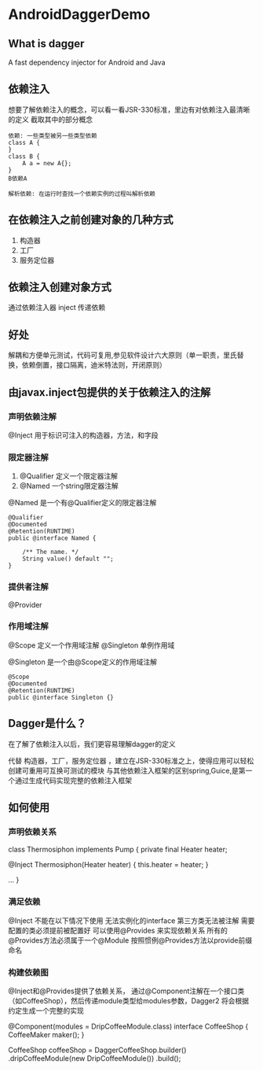 # AndroidDaggerDemo

## What is dagger
A fast dependency injector for Android and Java

## 依赖注入
想要了解依赖注入的概念，可以看一看JSR-330标准，里边有对依赖注入最清晰的定义
截取其中的部分概念
```
依赖: 一些类型被另一些类型依赖
class A {
}
class B {
    A a = new A{};
}
B依赖A

解析依赖: 在运行时查找一个依赖实例的过程叫解析依赖
```
## 在依赖注入之前创建对象的几种方式
1.  构造器
2.  工厂
3.  服务定位器

## 依赖注入创建对象方式
通过依赖注入器 inject 传递依赖

## 好处
解耦和方便单元测试，代码可复用,参见软件设计六大原则（单一职责，里氏替换，依赖倒置，接口隔离，迪米特法则，开闭原则）

## 由javax.inject包提供的关于依赖注入的注解
### 声明依赖注解
@Inject  用于标识可注入的构造器，方法，和字段

### 限定器注解
1. @Qualifier 定义一个限定器注解
2. @Named 一个string限定器注解

@Named 是一个有@Qualifier定义的限定器注解
```
@Qualifier
@Documented
@Retention(RUNTIME)
public @interface Named {

    /** The name. */
    String value() default "";
}
```

### 提供者注解
@Provider 

### 作用域注解
@Scope 定义一个作用域注解
@Singleton 单例作用域

@Singleton 是一个由@Scope定义的作用域注解
```
@Scope
@Documented
@Retention(RUNTIME)
public @interface Singleton {}
```

## Dagger是什么？
在了解了依赖注入以后，我们更容易理解dagger的定义

代替 构造器，工厂，服务定位器 ，建立在JSR-330标准之上，使得应用可以轻松创建可重用可互换可测试的模块
与其他依赖注入框架的区别spring,Guice,是第一个通过生成代码实现完整的依赖注入框架

## 如何使用

### 声明依赖关系

class Thermosiphon implements Pump {
  private final Heater heater;

  @Inject
  Thermosiphon(Heater heater) {
    this.heater = heater;
  }

  ...
}

### 满足依赖

@Inject 不能在以下情况下使用
    无法实例化的interface
    第三方类无法被注解
    需要配置的类必须提前被配置好
可以使用@Provides 来实现依赖关系
所有的@Provides方法必须属于一个@Module
按照惯例@Provides方法以provide前缀命名

### 构建依赖图
@Inject和@Provides提供了依赖关系，
通过@Component注解在一个接口类（如CoffeeShop），然后传递module类型给modules参数，Dagger2 将会根据约定生成一个完整的实现

@Component(modules = DripCoffeeModule.class)
interface CoffeeShop {
  CoffeeMaker maker();
}

CoffeeShop coffeeShop = DaggerCoffeeShop.builder()
    .dripCoffeeModule(new DripCoffeeModule())
    .build();